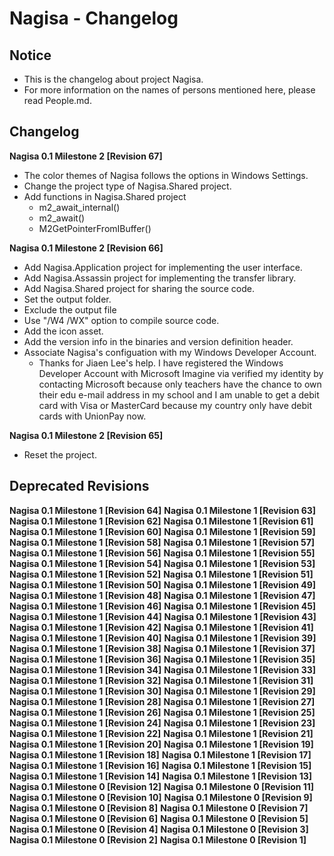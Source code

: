 ﻿# Nagisa - Changelog

## Notice
- This is the changelog about project Nagisa.
- For more information on the names of persons mentioned here, please read 
  People.md.

## Changelog

**Nagisa 0.1 Milestone 2 [Revision 67]** 
- The color themes of Nagisa follows the options in Windows Settings.
- Change the project type of Nagisa.Shared project.
- Add functions in Nagisa.Shared project
  - m2_await_internal()
  - m2_await()
  - M2GetPointerFromIBuffer()

**Nagisa 0.1 Milestone 2 [Revision 66]** 
- Add Nagisa.Application project for implementing the user interface.
- Add Nagisa.Assassin project for implementing the transfer library.
- Add Nagisa.Shared project for sharing the source code.
- Set the output folder.
- Exclude the output file
- Use "/W4 /WX" option to compile source code.
- Add the icon asset.
- Add the version info in the binaries and version definition header.
- Associate Nagisa's configuation with my Windows Developer Account.
  - Thanks for Jiaen Lee's help. I have registered the Windows Developer 
    Account with Microsoft Imagine via verified my identity by contacting 
    Microsoft because only teachers have the chance to own their edu e-mail 
    address in my school and I am unable to get a debit card with Visa or 
    MasterCard because my country only have debit cards with UnionPay now.

**Nagisa 0.1 Milestone 2 [Revision 65]** 
- Reset the project.

## Deprecated Revisions

**Nagisa 0.1 Milestone 1 [Revision 64]** 
**Nagisa 0.1 Milestone 1 [Revision 63]** 
**Nagisa 0.1 Milestone 1 [Revision 62]** 
**Nagisa 0.1 Milestone 1 [Revision 61]** 
**Nagisa 0.1 Milestone 1 [Revision 60]** 
**Nagisa 0.1 Milestone 1 [Revision 59]** 
**Nagisa 0.1 Milestone 1 [Revision 58]** 
**Nagisa 0.1 Milestone 1 [Revision 57]** 
**Nagisa 0.1 Milestone 1 [Revision 56]** 
**Nagisa 0.1 Milestone 1 [Revision 55]** 
**Nagisa 0.1 Milestone 1 [Revision 54]** 
**Nagisa 0.1 Milestone 1 [Revision 53]** 
**Nagisa 0.1 Milestone 1 [Revision 52]** 
**Nagisa 0.1 Milestone 1 [Revision 51]** 
**Nagisa 0.1 Milestone 1 [Revision 50]** 
**Nagisa 0.1 Milestone 1 [Revision 49]** 
**Nagisa 0.1 Milestone 1 [Revision 48]** 
**Nagisa 0.1 Milestone 1 [Revision 47]** 
**Nagisa 0.1 Milestone 1 [Revision 46]**
**Nagisa 0.1 Milestone 1 [Revision 45]** 
**Nagisa 0.1 Milestone 1 [Revision 44]** 
**Nagisa 0.1 Milestone 1 [Revision 43]** 
**Nagisa 0.1 Milestone 1 [Revision 42]** 
**Nagisa 0.1 Milestone 1 [Revision 41]** 
**Nagisa 0.1 Milestone 1 [Revision 40]** 
**Nagisa 0.1 Milestone 1 [Revision 39]** 
**Nagisa 0.1 Milestone 1 [Revision 38]** 
**Nagisa 0.1 Milestone 1 [Revision 37]** 
**Nagisa 0.1 Milestone 1 [Revision 36]** 
**Nagisa 0.1 Milestone 1 [Revision 35]** 
**Nagisa 0.1 Milestone 1 [Revision 34]** 
**Nagisa 0.1 Milestone 1 [Revision 33]** 
**Nagisa 0.1 Milestone 1 [Revision 32]** 
**Nagisa 0.1 Milestone 1 [Revision 31]** 
**Nagisa 0.1 Milestone 1 [Revision 30]** 
**Nagisa 0.1 Milestone 1 [Revision 29]** 
**Nagisa 0.1 Milestone 1 [Revision 28]** 
**Nagisa 0.1 Milestone 1 [Revision 27]** 
**Nagisa 0.1 Milestone 1 [Revision 26]** 
**Nagisa 0.1 Milestone 1 [Revision 25]** 
**Nagisa 0.1 Milestone 1 [Revision 24]** 
**Nagisa 0.1 Milestone 1 [Revision 23]** 
**Nagisa 0.1 Milestone 1 [Revision 22]** 
**Nagisa 0.1 Milestone 1 [Revision 21]** 
**Nagisa 0.1 Milestone 1 [Revision 20]** 
**Nagisa 0.1 Milestone 1 [Revision 19]** 
**Nagisa 0.1 Milestone 1 [Revision 18]** 
**Nagisa 0.1 Milestone 1 [Revision 17]** 
**Nagisa 0.1 Milestone 1 [Revision 16]** 
**Nagisa 0.1 Milestone 1 [Revision 15]** 
**Nagisa 0.1 Milestone 1 [Revision 14]** 
**Nagisa 0.1 Milestone 1 [Revision 13]** 
**Nagisa 0.1 Milestone 0 [Revision 12]**
**Nagisa 0.1 Milestone 0 [Revision 11]**
**Nagisa 0.1 Milestone 0 [Revision 10]**
**Nagisa 0.1 Milestone 0 [Revision 9]**
**Nagisa 0.1 Milestone 0 [Revision 8]**
**Nagisa 0.1 Milestone 0 [Revision 7]**
**Nagisa 0.1 Milestone 0 [Revision 6]**
**Nagisa 0.1 Milestone 0 [Revision 5]**
**Nagisa 0.1 Milestone 0 [Revision 4]**
**Nagisa 0.1 Milestone 0 [Revision 3]**
**Nagisa 0.1 Milestone 0 [Revision 2]**
**Nagisa 0.1 Milestone 0 [Revision 1]**
